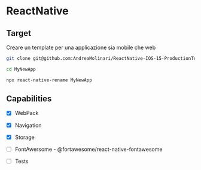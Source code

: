 # ReactNative

## Target
Creare un template per una applicazione sia mobile che web

```sh
git clone git@github.com:AndreaMolinari/ReactNative-IOS-15-ProductionTemplate.git MyNewApp

cd MyNewApp

npx react-native-rename MyNewApp
```

## Capabilities

- [x] WebPack
- [x] Navigation
- [x] Storage
- [ ] FontAwersome - @fortawesome/react-native-fontawesome
- [ ] Tests


